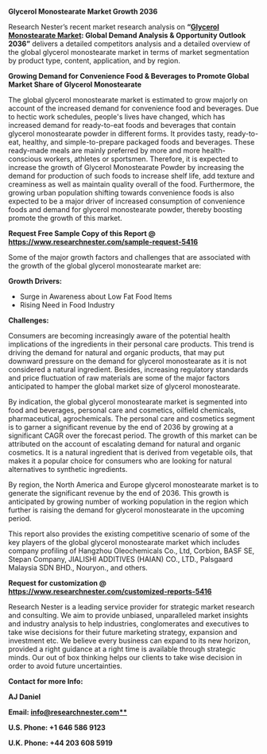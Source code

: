 ﻿**Glycerol Monostearate Market Growth 2036**

Research Nester’s recent market research analysis on **“[Glycerol Monostearate Market](https://www.researchnester.com/reports/glycerol-monostearate-market/5416): Global Demand Analysis & Opportunity Outlook 2036”** delivers a detailed competitors analysis and a detailed overview of the global glycerol monostearate market in terms of market segmentation by product type, content, application, and by region. 

**Growing Demand for Convenience Food & Beverages to Promote Global Market Share of Glycerol Monostearate**

The global glycerol monostearate market is estimated to grow majorly on account of the increased demand for convenience food and beverages. Due to hectic work schedules, people's lives have changed, which has increased demand for ready-to-eat foods and beverages that contain glycerol monostearate powder in different forms. It provides tasty, ready-to-eat, healthy, and simple-to-prepare packaged foods and beverages. These ready-made meals are mainly preferred by more and more health-conscious workers, athletes or sportsmen. Therefore, it is expected to increase the growth of Glycerol Monostearate Powder by increasing the demand for production of such foods to increase shelf life, add texture and creaminess as well as maintain quality overall of the food.  Furthermore, the growing urban population shifting towards convenience foods is also expected to be a major driver of increased consumption of convenience foods and demand for glycerol monostearate powder, thereby boosting promote the growth of this market.

**Request Free Sample Copy of this Report @ <https://www.researchnester.com/sample-request-5416>** 

Some of the major growth factors and challenges that are associated with the growth of the global glycerol monostearate market are:

**Growth Drivers:**

- Surge in Awareness about Low Fat Food Items
- Rising Need in Food Industry 

**Challenges:**

Consumers are becoming increasingly aware of the potential health implications of the ingredients in their personal care products. This trend is driving the demand for natural and organic products, that may put downward pressure on the demand for glycerol monostearate as it is not considered a natural ingredient. Besides, increasing regulatory standards and price fluctuation of raw materials are some of the major factors anticipated to hamper the global market size of glycerol monostearate.

By indication, the global glycerol monostearate market is segmented into food and beverages, personal care and cosmetics, oilfield chemicals, pharmaceutical, agrochemicals. The personal care and cosmetics segment is to garner a significant revenue by the end of 2036 by growing at a significant CAGR over the forecast period. The growth of this market can be attributed on the account of escalating demand for natural and organic cosmetics. It is a natural ingredient that is derived from vegetable oils, that makes it a popular choice for consumers who are looking for natural alternatives to synthetic ingredients. 

By region, the North America and Europe glycerol monostearate market is to generate the significant revenue by the end of 2036. This growth is anticipated by growing number of working population in the region which further is raising the demand for glycerol monostearate in the upcoming period. 

This report also provides the existing competitive scenario of some of the key players of the global glycerol monostearate market which includes company profiling of Hangzhou Oleochemicals Co., Ltd, Corbion, BASF SE, Stepan Company, JIALISHI ADDITIVES (HAIAN) CO., LTD., Palsgaard Malaysia SDN BHD., Nouryon., and others.      

**Request for customization @ <https://www.researchnester.com/customized-reports-5416>**  

Research Nester is a leading service provider for strategic market research and consulting. We aim to provide unbiased, unparalleled market insights and industry analysis to help industries, conglomerates and executives to take wise decisions for their future marketing strategy, expansion and investment etc. We believe every business can expand to its new horizon, provided a right guidance at a right time is available through strategic minds. Our out of box thinking helps our clients to take wise decision in order to avoid future uncertainties.

**Contact for more Info:**

**AJ Daniel**

**Email: [info@researchnester.com**](mailto:info@researchnester.com)**

**U.S. Phone: +1 646 586 9123** 

**U.K. Phone: +44 203 608 5919**


